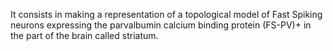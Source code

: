 It consists in making a representation of a topological model of 
Fast Spiking neurons expressing the parvalbumin calcium binding protein (FS-PV)+ in the part of the brain called striatum.  

<!---
joonathaanm/joonathaanm is a ✨ special ✨ repository because its `README.md` (this file) appears on your GitHub profile.
You can click the Preview link to take a look at your changes.
--->
